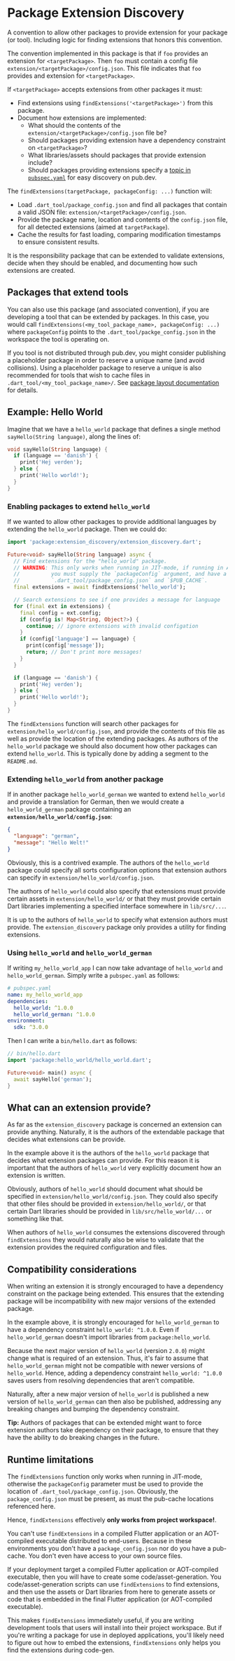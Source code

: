 # Package Extension Discovery

A convention to allow other packages to provide extension for your package
(or tool). Including logic for finding extensions that honors this convention.

The convention implemented in this package is that if `foo` provides an
extension for `<targetPackage>`.
Then `foo` must contain a config file `extension/<targetPackage>/config.json`.
This file indicates that `foo` provides and extension for `<targetPackage>`.

If `<targetPackage>` accepts extensions from other packages it must:
 * Find extensions using `findExtensions('<targetPackage>')` from this package.
 * Document how extensions are implemented:
   * What should the contents of the `extension/<targetPackage>/config.json` file be?
   * Should packages providing extension have a dependency constraint on `<targetPackage>`?
   * What libraries/assets should packages that provide extension include?
   * Should packages providing extensions specify a [topic in `pubspec.yaml`][1]
     for easy discovery on pub.dev.

The `findExtensions(targetPackage, packageConfig: ...)` function will:
 * Load `.dart_tool/package_config.json` and find all packages that contain a
   valid JSON file: `extension/<targetPackage>/config.json`.
 * Provide the package name, location and contents of the `config.json` file,
   for all detected extensions (aimed at `targetPackage`).
 * Cache the results for fast loading, comparing modification timestamps to
   ensure consistent results.

It is the responsibility package that can be extended to validate extensions,
decide when they should be enabled, and documenting how such extensions are
created.


## Packages that extend tools

You can also use this package (and associated convention), if you are developing
a tool that can be extended by packages. In this case, you would call
`findExtensions(<my_tool_package_name>, packageConfig: ...)` where
`packageConfig` points to the `.dart_tool/packge_config.json` in the workspace
the tool is operating on.

If you tool is not distributed through pub.dev, you might consider publishing
a placeholder package in order to reserve a unique name (and avoid collisions).
Using a placeholder package to reserve a unique is also recommended for tools
that wish to cache files in `.dart_tool/<my_tool_package_name>/`.
See [package layout documentation][2] for details.


## Example: Hello World

Imagine that we have a `hello_world` package that defines a single method
`sayHello(String language)`, along the lines of:

```dart
void sayHello(String language) {
  if (language == 'danish') {
    print('Hej verden');
  } else {
    print('Hello world!');
  }
}
```

### Enabling packages to extend `hello_world`

If we wanted to allow other packages to provide additional languages by
extending the `hello_world` package. Then we could do:

```dart
import 'package:extension_discovery/extension_discovery.dart';

Future<void> sayHello(String language) async {
  // Find extensions for the "hello_world" package.
  // WARNING: This only works when running in JIT-mode, if running in AOT-mode
  //          you must supply the `packageConfig` argument, and have a local
  //          `.dart_tool/package_config.json` and `$PUB_CACHE`.
  final extensions = await findExtensions('hello_world');

  // Search extensions to see if one provides a message for language
  for (final ext in extensions) {
    final config = ext.config;
    if (config is! Map<String, Object?>) {
      continue; // ignore extensions with invalid configation
    }
    if (config['language'] == language) {
      print(config['message']);
      return; // Don't print more messages!
    }
  }

  if (language == 'danish') {
    print('Hej verden');
  } else {
    print('Hello world!');
  }
}
```

The `findExtensions` function will search other packages for
`extension/hello_world/config.json`, and provide the contents of this file as
well as provide the location of the extending packages.
As authors of the `hello_world` package we should also document how other
packages can extend `hello_world`. This is typically done by adding a segment
to the `README.md`.


### Extending `hello_world` from another package

If in another package `hello_world_german` we wanted to extend `hello_world`
and provide a translation for German, then we would create a
`hello_world_german` package containing an
**`extension/hello_world/config.json`**:

```json
{
  "language": "german",
  "message": "Hello Welt!"
}
```

Obviously, this is a contrived example. The authors of the `hello_world` package
could specify all sorts configuration options that extension authors can
specify in `extension/hello_world/config.json`.

The authors of `hello_world` could also specify that extensions must provide
certain assets in `extension/hello_world/` or that they must provide certain
Dart libraries implementing a specified interface somewhere in `lib/src/...`.

It is up to the authors of `hello_world` to specify what extension authors must
provide. The `extension_discovery` package only provides a utility for finding
extensions.


### Using `hello_world` and `hello_world_german`

If writing `my_hello_world_app` I can now take advantage of `hello_world` and
`hello_world_german`. Simply write a `pubspec.yaml` as follows:

```yaml
# pubspec.yaml
name: my_hello_world_app
dependencies:
  hello_world: ^1.0.0
  hello_world_german: ^1.0.0
environment:
  sdk: ^3.0.0
```

Then I can write a `bin/hello.dart` as follows:

```dart
// bin/hello.dart
import 'package:hello_world/hello_world.dart';

Future<void> main() async {
  await sayHello('german');
}
```


## What can an extension provide?

As far as the `extension_discovery` package is concerned an extension can
provide anything. Naturally, it is the authors of the extendable package that
decides what extensions can be provide.

In the example above it is the authors of the `hello_world` package that decides
what extension packages can provide. For this reason it is important that the
authors of `hello_world` very explicitly document how an extension is written.

Obviously, authors of `hello_world` should document what should be specified in
`extension/hello_world/config.json`. They could also specify that other files
should be provided in `extension/hello_world/`, or that certain Dart libraries
should be provided in `lib/src/hello_world/...` or something like that.

When authors of `hello_world` consumes the extensions discovered through
`findExtensions` they would naturally also be wise to validate that the
extension provides the required configuration and files.


## Compatibility considerations

When writing an extension it is strongly encouraged to have a dependency
constraint on the package being extended. This ensures that the extending
package will be incompatibility with new major versions of the extended package.

In the example above, it is strongly encouraged for `hello_world_german` to
have a dependency constraint `hello_world: ^1.0.0`. Even if `hello_world_german`
doesn't import libraries from `package:hello_world`.

Because the next major version of `hello_world` (version `2.0.0`) might change
what is required of an extension. Thus, it's fair to assume that
`hello_world_german` might not be compatible with newer versions of
`hello_world`. Hence, adding a dependency constraint `hello_world: ^1.0.0` saves
users from resolving dependencies that aren't compatible.

Naturally, after a new major version of `hello_world` is published a new
version of `hello_world_german` can then also be published, addressing any
breaking changes and bumping the dependency constraint.

**Tip:** Authors of packages that can be extended might want to force extension
authors take dependency on their package, to ensure that they have the ability
to do breaking changes in the future.


## Runtime limitations

The `findExtensions` function only works when running in JIT-mode, otherwise the
`packageConfig` parameter must be used to provide the location of
`.dart_tool/package_config.json`. Obviously, the `package_config.json` must be
present, as must the pub-cache locations referenced here.

Hence, `findExtensions` effectively **only works from project workspace!**.

You can't use `findExtensions` in a compiled Flutter application or an
AOT-compiled executable distributed to end-users. Because in these environments
you don't have a `package_config.json` nor do you have a pub-cache. You don't
even have access to your own source files.

If your deployment target a compiled Flutter application or AOT-compiled
executable, then you will have to create some code/asset-generation.
You code/asset-generation scripts can use `findExtensions` to find extensions,
and then use the assets or Dart libraries from here to generate assets or code
that is embedded in the final Flutter application (or AOT-compiled executable).

This makes `findExtensions` immediately useful, if you are writing development
tools that users will install into their project workspace. But if you're
writing a package for use in deployed applications, you'll likely need to figure
out how to embed the extensions, `findExtensions` only helps
you find the extensions during code-gen.

[1]: https://dart.dev/tools/pub/pubspec#topics
[2]: https://dart.dev/tools/pub/package-layout#project-specific-caching-for-tools
